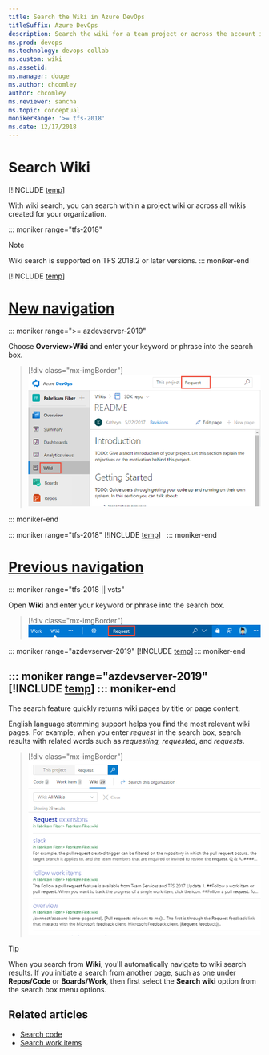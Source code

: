```yaml
---
title: Search the Wiki in Azure DevOps
titleSuffix: Azure DevOps 
description: Search the wiki for a team project or across the account in Azure DevOps
ms.prod: devops
ms.technology: devops-collab
ms.custom: wiki
ms.assetid:  
ms.manager: douge
ms.author: chcomley
author: chcomley
ms.reviewer: sancha
ms.topic: conceptual
monikerRange: '>= tfs-2018'
ms.date: 12/17/2018
---
```


# Search  Wiki

[!INCLUDE [temp](../../_shared/version-vsts-tfs-2018.md)]

With wiki search, you can search within a project wiki or across all wikis created for your organization.

::: moniker range="tfs-2018"
> [!NOTE]  
> Wiki search is supported on TFS 2018.2 or later versions.
::: moniker-end


[!INCLUDE [temp](../../_shared/new-navigation-azd.md)]  

# [New navigation](#tab/new-nav)  

::: moniker range=">= azdevserver-2019"

Choose **Overview>Wiki** and enter your keyword or phrase into the search box.

> [!div class="mx-imgBorder"]
> ![Wiki search option](_img/search/search-wiki-vert.png)

::: moniker-end

::: moniker range="tfs-2018"
[!INCLUDE [temp](../../_shared/new-navigation-not-supported.md)]  
::: moniker-end

# [Previous navigation](#tab/previous-nav)

::: moniker range="tfs-2018 || vsts"

Open **Wiki** and enter your keyword or phrase into the search box.

> [!div class="mx-imgBorder"]
> ![Wiki search option](_img/search/search-wiki-horz.png)

::: moniker range="azdevserver-2019"
[!INCLUDE [temp](../../_shared/previous-navigation-not-supported-azd.md)]
::: moniker-end

::: moniker range="azdevserver-2019"
[!INCLUDE [temp](../../_shared/previous-navigation-not-supported-azd.md)]
::: moniker-end
---

The search feature quickly returns wiki pages by title or page content.

English language stemming support helps you find the most relevant wiki pages. For example, when you enter *request* in the search box, search results with related words such as *requesting, requested*, and *requests*.

> [!div class="mx-imgBorder"]
> ![Wiki search results](_img/search/wiki-search-example-vert.png)

> [!TIP]
> When you search from **Wiki**, you'll automatically navigate to wiki search results. If you initiate a search from another page, such as one under **Repos/Code** or **Boards/Work**, then first select the **Search wiki** option from the search box menu options.

## Related articles

- [Search code](..//search/code-search.md)
- [Search work items](..//search/work-item-search.md)

